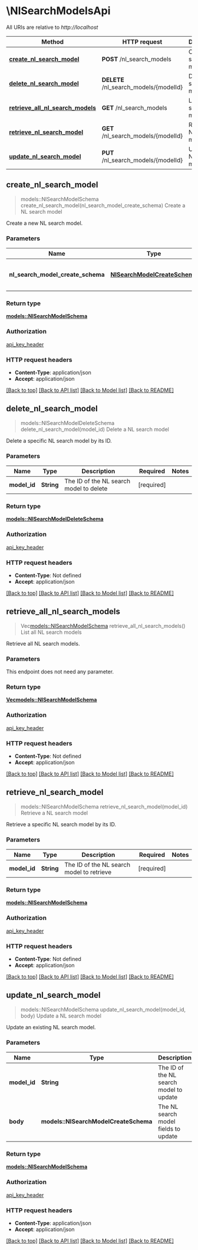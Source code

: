 # \NlSearchModelsApi

All URIs are relative to *http://localhost*

Method | HTTP request | Description
------------- | ------------- | -------------
[**create_nl_search_model**](NlSearchModelsApi.md#create_nl_search_model) | **POST** /nl_search_models | Create a NL search model
[**delete_nl_search_model**](NlSearchModelsApi.md#delete_nl_search_model) | **DELETE** /nl_search_models/{modelId} | Delete a NL search model
[**retrieve_all_nl_search_models**](NlSearchModelsApi.md#retrieve_all_nl_search_models) | **GET** /nl_search_models | List all NL search models
[**retrieve_nl_search_model**](NlSearchModelsApi.md#retrieve_nl_search_model) | **GET** /nl_search_models/{modelId} | Retrieve a NL search model
[**update_nl_search_model**](NlSearchModelsApi.md#update_nl_search_model) | **PUT** /nl_search_models/{modelId} | Update a NL search model



## create_nl_search_model

> models::NlSearchModelSchema create_nl_search_model(nl_search_model_create_schema)
Create a NL search model

Create a new NL search model.

### Parameters


Name | Type | Description  | Required | Notes
------------- | ------------- | ------------- | ------------- | -------------
**nl_search_model_create_schema** | [**NlSearchModelCreateSchema**](NlSearchModelCreateSchema.md) | The NL search model to be created | [required] |

### Return type

[**models::NlSearchModelSchema**](NLSearchModelSchema.md)

### Authorization

[api_key_header](../README.md#api_key_header)

### HTTP request headers

- **Content-Type**: application/json
- **Accept**: application/json

[[Back to top]](#) [[Back to API list]](../README.md#documentation-for-api-endpoints) [[Back to Model list]](../README.md#documentation-for-models) [[Back to README]](../README.md)


## delete_nl_search_model

> models::NlSearchModelDeleteSchema delete_nl_search_model(model_id)
Delete a NL search model

Delete a specific NL search model by its ID.

### Parameters


Name | Type | Description  | Required | Notes
------------- | ------------- | ------------- | ------------- | -------------
**model_id** | **String** | The ID of the NL search model to delete | [required] |

### Return type

[**models::NlSearchModelDeleteSchema**](NLSearchModelDeleteSchema.md)

### Authorization

[api_key_header](../README.md#api_key_header)

### HTTP request headers

- **Content-Type**: Not defined
- **Accept**: application/json

[[Back to top]](#) [[Back to API list]](../README.md#documentation-for-api-endpoints) [[Back to Model list]](../README.md#documentation-for-models) [[Back to README]](../README.md)


## retrieve_all_nl_search_models

> Vec<models::NlSearchModelSchema> retrieve_all_nl_search_models()
List all NL search models

Retrieve all NL search models.

### Parameters

This endpoint does not need any parameter.

### Return type

[**Vec<models::NlSearchModelSchema>**](NLSearchModelSchema.md)

### Authorization

[api_key_header](../README.md#api_key_header)

### HTTP request headers

- **Content-Type**: Not defined
- **Accept**: application/json

[[Back to top]](#) [[Back to API list]](../README.md#documentation-for-api-endpoints) [[Back to Model list]](../README.md#documentation-for-models) [[Back to README]](../README.md)


## retrieve_nl_search_model

> models::NlSearchModelSchema retrieve_nl_search_model(model_id)
Retrieve a NL search model

Retrieve a specific NL search model by its ID.

### Parameters


Name | Type | Description  | Required | Notes
------------- | ------------- | ------------- | ------------- | -------------
**model_id** | **String** | The ID of the NL search model to retrieve | [required] |

### Return type

[**models::NlSearchModelSchema**](NLSearchModelSchema.md)

### Authorization

[api_key_header](../README.md#api_key_header)

### HTTP request headers

- **Content-Type**: Not defined
- **Accept**: application/json

[[Back to top]](#) [[Back to API list]](../README.md#documentation-for-api-endpoints) [[Back to Model list]](../README.md#documentation-for-models) [[Back to README]](../README.md)


## update_nl_search_model

> models::NlSearchModelSchema update_nl_search_model(model_id, body)
Update a NL search model

Update an existing NL search model.

### Parameters


Name | Type | Description  | Required | Notes
------------- | ------------- | ------------- | ------------- | -------------
**model_id** | **String** | The ID of the NL search model to update | [required] |
**body** | **models::NlSearchModelCreateSchema** | The NL search model fields to update | [required] |

### Return type

[**models::NlSearchModelSchema**](NLSearchModelSchema.md)

### Authorization

[api_key_header](../README.md#api_key_header)

### HTTP request headers

- **Content-Type**: application/json
- **Accept**: application/json

[[Back to top]](#) [[Back to API list]](../README.md#documentation-for-api-endpoints) [[Back to Model list]](../README.md#documentation-for-models) [[Back to README]](../README.md)

